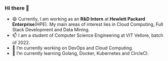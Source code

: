 ### Hi there 👋
 
- 😄 Currently, I am working as an **R&D Intern** at **Hewlett Packard Enterprise**(HPE). My main areas of interest lies in Cloud Computing, Full Stack Development and Data Mining.
- 📫 I am a student of Computer Science Engineering at VIT Vellore, batch of 2022.
- 🔭 I’m currently working on DevOps and Cloud Computing.
- 🌱 I’m currently learning Golang, Docker, Kubernetes and CircleCI.
<!--
**ShaunakSensarma/ShaunakSensarma** is a ✨ _special_ ✨ repository because its `README.md` (this file) appears on your GitHub profile.

Here are some ideas to get you started:

- 👯 I’m looking to collaborate on ...
- 🤔 I’m looking for help with ...
- 💬 Ask me about ...


- ⚡ Fun fact: ...
-->
